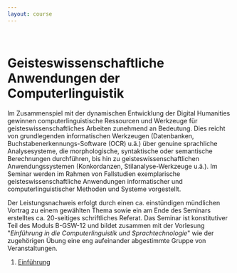 ```yaml
---
layout: course
---
```


<br>

# Geisteswissenschaftliche Anwendungen der Computerlinguistik

Im Zusammenspiel mit der dynamischen Entwicklung der Digital Humanities gewinnen computerlinguistische Ressourcen und Werkzeuge für geisteswissenschaftliches Arbeiten zunehmend an Bedeutung. Dies reicht von grundlegenden informatischen Werkzeugen (Datenbanken, Buchstabenerkennungs-Software (OCR) u.ä.) über genuine sprachliche Analysesysteme, die morphologische, syntaktische oder semantische Berechnungen durchführen, bis hin zu geisteswissenschaftlichen Anwendungssystemen (Konkordanzen, Stilanalyse-Werkzeuge u.ä.). Im Seminar werden im Rahmen von Fallstudien exemplarische geisteswissenschaftliche Anwendungen informatischer und computerlinguistischer Methoden und Systeme vorgestellt.

Der Leistungsnachweis erfolgt durch einen ca. einstündigen mündlichen Vortrag zu einem gewählten Thema sowie ein am Ende des Seminars erstelltes ca. 20-seitiges schriftliches Referat. Das Seminar ist konstitutiver Teil des Moduls B-GSW-12 und bildet zusammen mit der Vorlesung "*Einführung in die Computerlinguistik und Sprachtechnologie*" wie der zugehörigen Übung eine eng aufeinander abgestimmte Gruppe von Veranstaltungen.

1. [Einführung](/downloads/teaching/ss2018/ga/Geisteswissenschaftliche+Anwendungen_sh.pdf)
